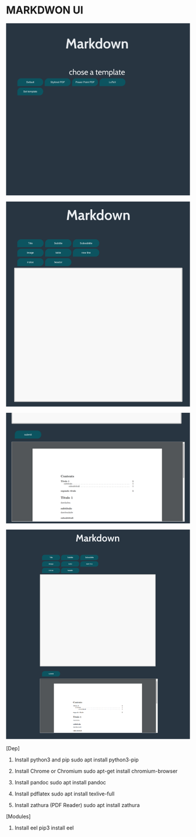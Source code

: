 # MARKDWON UI

![](readme1.png)

![](readme2.png)

![](readme3.png)

![](readme4.png)


[Dep]
1. Install python3 and pip
    sudo apt install python3-pip

2. Install Chrome or Chromium
    sudo apt-get install chromium-browser

3. Install pandoc
    sudo apt install pandoc

4. Install pdflatex
    sudo apt install texlive-full

4. Install zathura (PDF Reader)
    sudo apt install zathura

[Modules]
1. Install eel
    pip3 install eel

